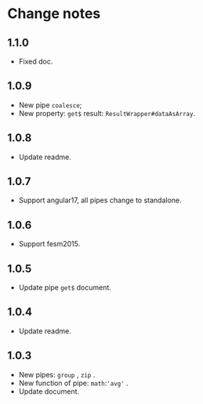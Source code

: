 # Change notes

## 1.1.0

- Fixed doc.

## 1.0.9

- New pipe `coalesce`;
- New property: `get$` result: `ResultWrapper#dataAsArray`.

## 1.0.8

- Update readme.

## 1.0.7

- Support angular17, all pipes change to standalone.

## 1.0.6

- Support fesm2015.

## 1.0.5

- Update pipe `get$` document.

## 1.0.4

- Update readme.

## 1.0.3

- New pipes: `group` , `zip` .
- New function of pipe: `math`:`'avg'` .
- Update document.
